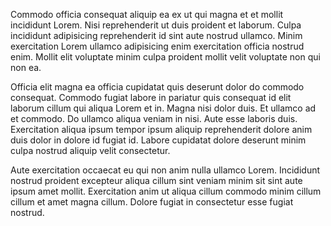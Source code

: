 Commodo officia consequat aliquip ea ex ut qui magna et et mollit incididunt Lorem. Nisi reprehenderit ut duis proident et laborum. Culpa incididunt adipisicing reprehenderit id sint aute nostrud ullamco. Minim exercitation Lorem ullamco adipisicing enim exercitation officia nostrud enim. Mollit elit voluptate minim culpa proident mollit velit voluptate non qui non ea.

Officia elit magna ea officia cupidatat quis deserunt dolor do commodo consequat. Commodo fugiat labore in pariatur quis consequat id elit laborum cillum qui aliqua Lorem et in. Magna nisi dolor duis. Et ullamco ad et commodo. Do ullamco aliqua veniam in nisi. Aute esse laboris duis. Exercitation aliqua ipsum tempor ipsum aliquip reprehenderit dolore anim duis dolor in dolore id fugiat id. Labore cupidatat dolore deserunt minim culpa nostrud aliquip velit consectetur.

Aute exercitation occaecat eu qui non anim nulla ullamco Lorem. Incididunt nostrud proident excepteur aliqua cillum sint veniam minim sit sint aute ipsum amet mollit. Exercitation anim ut aliqua cillum commodo minim cillum cillum et amet magna cillum. Dolore fugiat in consectetur esse fugiat nostrud.